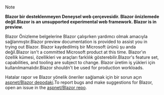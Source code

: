 > [!NOTE]
> <span data-ttu-id="bc37d-101">**Blazor bir desteklenmeyen Deneysel web çerçevesidir. Blazor önizlemede değil.**</span><span class="sxs-lookup"><span data-stu-id="bc37d-101">**Blazor is an unsupported experimental web framework. Blazor is in preview.**</span></span>
>
> <span data-ttu-id="bc37d-102">Blazor Önizleme belgelerine Blazor çalışırken yardımcı olmak amacıyla sağlanmıştır.</span><span class="sxs-lookup"><span data-stu-id="bc37d-102">Blazor preview documentation is provided to assist you in trying out Blazor.</span></span> <span data-ttu-id="bc37d-103">Blazor kaydedilmiş bir Microsoft ürünü şu anda değil.</span><span class="sxs-lookup"><span data-stu-id="bc37d-103">Blazor isn't a committed Microsoft product at this time.</span></span> <span data-ttu-id="bc37d-104">Blazor'ın özellik kümesi, özellikleri ve araçları farklılık gösterebilir.</span><span class="sxs-lookup"><span data-stu-id="bc37d-104">Blazor's feature set, capabilities, and tooling are subject to change.</span></span> <span data-ttu-id="bc37d-105">Blazor üretim iş yükleri için kullanılmamalıdır.</span><span class="sxs-lookup"><span data-stu-id="bc37d-105">Blazor shouldn't be used for production workloads.</span></span>
>
> <span data-ttu-id="bc37d-106">Hatalar rapor ve Blazor yönelik öneriler sağlamak için bir sorun açın [aspnet/Blazor depodaki](https://github.com/aspnet/Blazor/issues/new).</span><span class="sxs-lookup"><span data-stu-id="bc37d-106">To report bugs and make suggestions for Blazor, open an issue in the [aspnet/Blazor repo](https://github.com/aspnet/Blazor/issues/new).</span></span>
